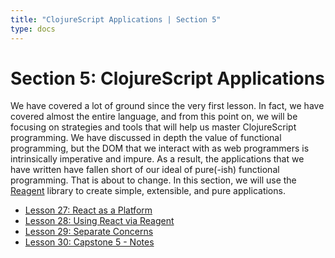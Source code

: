 ```yaml
---
title: "ClojureScript Applications | Section 5"
type: docs
---
```


# Section 5: ClojureScript Applications

We have covered a lot of ground since the very first lesson. In fact, we have covered almost the entire language, and from this point on, we will be focusing on strategies and tools that will help us master ClojureScript programming. We have discussed in depth the value of functional programming, but the DOM that we interact with as web programmers is intrinsically imperative and impure. As a result, the applications that we have written have fallen short of our ideal of pure(-ish) functional programming. That is about to change. In this section, we will use the [Reagent](https://reagent-project.github.io/) library to create simple, extensible, and pure applications.

- [Lesson 27: React as a Platform](/section-5/lesson-27-react-as-a-platform/)
- [Lesson 28: Using React via Reagent](/section-5/lesson-28-using-react-via-reagent/)
- [Lesson 29: Separate Concerns](/section-5/lesson-29-separate-concerns/)
- [Lesson 30: Capstone 5 - Notes](/section-5/lesson-30-capstone-5-notes/)
